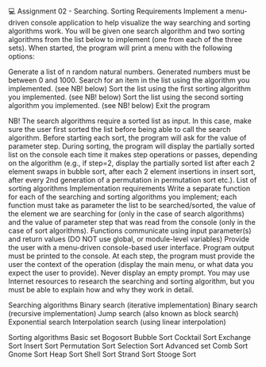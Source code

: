 💻 Assignment 02 - Searching. Sorting
Requirements
Implement a menu-driven console application to help visualize the way searching and sorting algorithms work. You will be given one search algorithm and two sorting algorithms from the list below to implement (one from each of the three sets). When started, the program will print a menu with the following options:

Generate a list of n random natural numbers. Generated numbers must be between 0 and 1000.
Search for an item in the list using the algorithm you implemented. (see NB! below)
Sort the list using the first sorting algorithm you implemented. (see NB! below)
Sort the list using the second sorting algorithm you implemented. (see NB! below)
Exit the program

NB!
The search algorithms require a sorted list as input. In this case, make sure the user first sorted the list before being able to call the search algorithm.
Before starting each sort, the program will ask for the value of parameter step. During sorting, the program will display the partially sorted list on the console each time it makes step operations or passes, depending on the algorithm (e.g., if step=2, display the partially sorted list after each 2 element swaps in bubble sort, after each 2 element insertions in insert sort, after every 2nd generation of a permutation in permutation sort etc.).
List of sorting algorithms
Implementation requirements
Write a separate function for each of the searching and sorting algorithms you implement; each function must take as parameter the list to be searched/sorted, the value of the element we are searching for (only in the case of search algorithms) and the value of parameter step that was read from the console (only in the case of sort algorithms).
Functions communicate using input parameter(s) and return values (DO NOT use global, or module-level variables)
Provide the user with a menu-driven console-based user interface. Program output must be printed to the console. At each step, the program must provide the user the context of the operation (display the main menu, or what data you expect the user to provide). Never display an empty prompt.
You may use Internet resources to research the searching and sorting algorithm, but you must be able to explain how and why they work in detail.

Searching algorithms
Binary search (iterative implementation)
Binary search (recursive implementation)
Jump search (also known as block search)
Exponential search
Interpolation search (using linear interpolation)

Sorting algorithms
Basic set
Bogosort
Bubble Sort
Cocktail Sort
Exchange Sort
Insert Sort
Permutation Sort
Selection Sort
Advanced set
Comb Sort
Gnome Sort
Heap Sort
Shell Sort
Strand Sort
Stooge Sort
